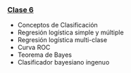 ### [Clase 6](teoria/clase6.pdf) 
* Conceptos de Clasificación
* Regresión logística simple y múltiple
* Regresión logística multi-clase
* Curva ROC
* Teorema de Bayes
* Clasificador bayesiano ingenuo
